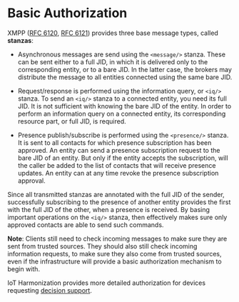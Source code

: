 Basic Authorization
========================

XMPP ([RFC 6120](https://tools.ietf.org/html/rfc6120), [RFC 6121](https://tools.ietf.org/html/rfc6121)) provides three base message types, called **stanzas**:

* Asynchronous messages are send using the `<message/>` stanza. These can be sent either to a full JID, in which it is delivered only to the corresponding
entity, or to a bare JID. In the latter case, the brokers may distribute the message to all entities connected using the same bare JID.

* Request/response is performed using the information query, or `<iq/>` stanza. To send an `<iq/>` stanza to a connected entity, you need its full JID.
It is not sufficient with knowing the bare JID of the entity. In order to perform an information query on a connected entity, its corresponding
resource part, or full JID, is required.

* Presence publish/subscribe is performed using the `<presence/>` stanza. It is sent to all contacts for which presence subscription has been approved.
An entity can send a presence subscription request to the bare JID of an entity. But only if the entity accepts the subscription, will the caller be
added to the list of contacts that will receive presence updates. An entity can at any time revoke the presence subscription approval.

Since all transmitted stanzas are annotated with the full JID of the sender, successfully subscribing to the presence of another entity provides the
first with the full JID of the other, when a presence is received. By basing important operations on the `<iq/>` stanza, then effectively makes sure only
approved contacts are able to send such commands.

**Note**: Clients still need to check incoming messages to make sure they are sent from trusted sources. They should also still check incoming
information requests, to make sure they also come from trusted sources, even if the infrastructure will provide a basic authorization mechanism to
begin with.

IoT Harmonization provides more detailed authorization for devices requesting [decision support](DecisionSupport.md).